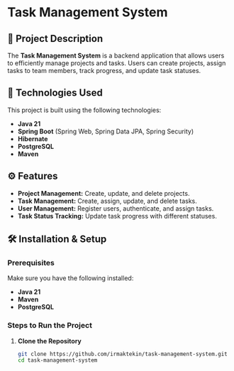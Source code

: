 # Task Management System  

## 📌 Project Description  
The **Task Management System** is a backend application that allows users to efficiently manage projects and tasks. Users can create projects, assign tasks to team members, track progress, and update task statuses.  

## 🚀 Technologies Used  
This project is built using the following technologies:  
- **Java 21**  
- **Spring Boot** (Spring Web, Spring Data JPA, Spring Security)  
- **Hibernate**  
- **PostgreSQL**  
- **Maven**  

## ⚙️ Features  
- **Project Management:** Create, update, and delete projects.  
- **Task Management:** Create, assign, update, and delete tasks.  
- **User Management:** Register users, authenticate, and assign tasks.  
- **Task Status Tracking:** Update task progress with different statuses.  

## 🛠 Installation & Setup  

### Prerequisites  
Make sure you have the following installed:  
- **Java 21**  
- **Maven**  
- **PostgreSQL**  

### Steps to Run the Project  

1. **Clone the Repository**  
   ```sh
   git clone https://github.com/irmaktekin/task-management-system.git
   cd task-management-system
